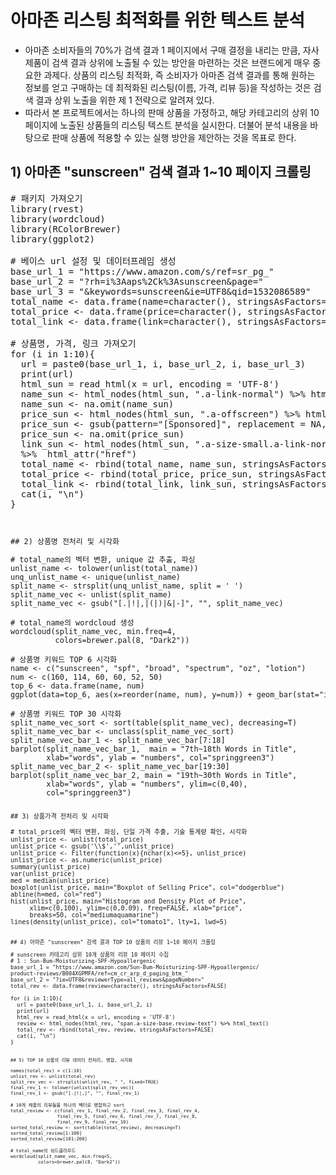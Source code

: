 # 아마존 리스팅 최적화를 위한 텍스트 분석
- 아마존 소비자들의 70%가 검색 결과 1 페이지에서 구매 결정을 내리는 만큼, 자사 제품이 검색 결과 상위에 노출될 수 있는 방안을 마련하는 것은 브랜드에게 매우 중요한 과제다. 상품의 리스팅 최적화, 즉 소비자가 아마존 검색 결과를 통해 원하는 정보를 얻고 구매하는 데 최적화된 리스팅(이름, 가격, 리뷰 등)을 작성하는 것은 검색 결과 상위 노출을 위한 제 1 전략으로 알려져 있다.<br/>
- 따라서 본 프로젝트에서는 하나의 판매 상품을 가정하고, 해당 카테고리의 상위 10 페이지에 노출된 상품들의 리스팅 텍스트 분석을 실시한다. 더불어 분석 내용을 바탕으로 판매 상품에 적용할 수 있는 실행 방안을 제안하는 것을 목표로 한다.<br/>

## 1) 아마존 "sunscreen" 검색 결과 1~10 페이지 크롤링
<pre>
# 패키지 가져오기
library(rvest)
library(wordcloud)
library(RColorBrewer)
library(ggplot2)

# 베이스 url 설정 및 데이터프레임 생성
base_url_1 = "https://www.amazon.com/s/ref=sr_pg_"
base_url_2 = "?rh=i%3Aaps%2Ck%3Asunscreen&page="
base_url_3 = "&keywords=sunscreen&ie=UTF8&qid=1532086589" 
total_name <- data.frame(name=character(), stringsAsFactors=FALSE)
total_price <- data.frame(price=character(), stringsAsFactors=FALSE)
total_link <- data.frame(link=character(), stringsAsFactors=FALSE)

# 상품명, 가격, 링크 가져오기
for (i in 1:10){
  url = paste0(base_url_1, i, base_url_2, i, base_url_3)
  print(url)
  html_sun = read_html(x = url, encoding = 'UTF-8')
  name_sun <- html_nodes(html_sun, ".a-link-normal") %>% html_attr("title")
  name_sun <- na.omit(name_sun)
  price_sun <- html_nodes(html_sun, ".a-offscreen") %>% html_text()
  price_sun <- gsub(pattern="[Sponsored]", replacement = NA, price_sun)
  price_sun <- na.omit(price_sun)
  link_sun <- html_nodes(html_sun, ".a-size-small.a-link-normal.a-text-normal") 
  %>%  html_attr("href")
  total_name <- rbind(total_name, name_sun, stringsAsFactors=FALSE)
  total_price <- rbind(total_price, price_sun, stringsAsFactors=FALSE)
  total_link <- rbind(total_link, link_sun, stringsAsFactors=FALSE)
  cat(i, "\n")
}
<code> <br/>
  
## 2) 상품명 전처리 및 시각화
<pre>
# total_name의 벡터 변환, unique 값 추출, 파싱
unlist_name <- tolower(unlist(total_name))
unq_unlist_name <- unique(unlist_name)
split_name <- strsplit(unq_unlist_name, split = ' ')
split_name_vec <- unlist(split_name)
split_name_vec <- gsub("[.|!|,|(|)|&|-]", "", split_name_vec)

# total_name의 wordcloud 생성
wordcloud(split_name_vec, min.freq=4,
          colors=brewer.pal(8, "Dark2"))

# 상품명 키워드 TOP 6 시각화
name <- c("sunscreen", "spf", "broad", "spectrum", "oz", "lotion")
num <- c(160, 114, 60, 60, 52, 50)
top_6 <- data.frame(name, num)
ggplot(data=top_6, aes(x=reorder(name, num), y=num)) + geom_bar(stat="identity", fill="violetred1") + ggtitle("Top 6 Words in Title") + coord_flip()

# 상품명 키워드 TOP 30 시각화
split_name_vec_sort <- sort(table(split_name_vec), decreasing=T)
split_name_vec_bar <- unclass(split_name_vec_sort)
split_name_vec_bar_1 <- split_name_vec_bar[7:18]
barplot(split_name_vec_bar_1,  main = "7th~18th Words in Title", 
        xlab="words", ylab = "numbers", col="springgreen3")
split_name_vec_bar_2 <- split_name_vec_bar[19:30]
barplot(split_name_vec_bar_2, main = "19th~30th Words in Title", 
        xlab="words", ylab = "numbers", ylim=c(0,40), 
        col="springgreen3")
<code>

## 3) 상품가격 전처리 및 시각화
<pre>
# total_price의 벡터 변환, 파싱, 단일 가격 추출, 기술 통계량 확인, 시각화
unlist_price <- unlist(total_price)
unlist_price <- gsub('\\$','',unlist_price)
unlist_price <- Filter(function(x){nchar(x)<=5}, unlist_price)
unlist_price <- as.numeric(unlist_price)
summary(unlist_price)
var(unlist_price)
med = median(unlist_price)
boxplot(unlist_price, main="Boxplot of Selling Price", col="dodgerblue")
abline(h=med, col="red")
hist(unlist_price, main="Histogram and Density Plot of Price", 
     xlim=c(0,100), ylim=c(0,0.09), freq=FALSE, xlab="price", 
     breaks=50, col="mediumaquamarine")
lines(density(unlist_price), col="tomato1", lty=1, lwd=5)
<code>

## 4) 아마존 "sunscreen" 검색 결과 TOP 10 상품의 리뷰 1~10 페이지 크롤링
<pre>
# sunscreen 카테고리 상위 10개 상품의 리뷰 10 페이지 수집
# 1 : Sun-Bum-Moisturizing-SPF-Hypoallergenic
base_url_1 = "https://www.amazon.com/Sun-Bum-Moisturizing-SPF-Hypoallergenic/
product-reviews/B004XGPMFA/ref=cm_cr_arp_d_paging_btm_"
base_url_2 = "?ie=UTF8&reviewerType=all_reviews&pageNumber="
total_rev <- data.frame(review=character(), stringsAsFactors=FALSE)

for (i in 1:10){
  url = paste0(base_url_1, i, base_url_2, i)
  print(url)
  html_rev = read_html(x = url, encoding = 'UTF-8')
  review <- html_nodes(html_rev, "span.a-size-base.review-text") %>% html_text()
  total_rev <- rbind(total_rev, review, stringsAsFactors=FALSE)
  cat(i, "\n")
}
<code>

## 5) TOP 10 상품의 리뷰 데이터 전처리, 병합, 시각화
<pre>
names(total_rev) = c(1:10)
unlist_rev <- unlist(total_rev)
split_rev_vec <- strsplit(unlist_rev, " ", fixed=TRUE)
final_rev_1 <- tolower(unlist(split_rev_vec))
final_rev_1 <- gsub("[.|!|,]", "", final_rev_1)

# 10개 제품의 리뷰들을 하나의 벡터로 병합하고 sort
total_review <- c(final_rev_1, final_rev_2, final_rev_3, final_rev_4, 
                 final_rev_5, final_rev_6, final_rev_7, final_rev_8,
                 final_rev_9, final_rev_10)
sorted_total_review <- sort(table(total_review), decreasing=T)
sorted_total_review[1:100]
sorted_total_review[101:200]
  
# total_name의 워드클라우드
wordcloud(split_name_vec, min.freq=5,
          colors=brewer.pal(8, "Dark2"))
<code>
